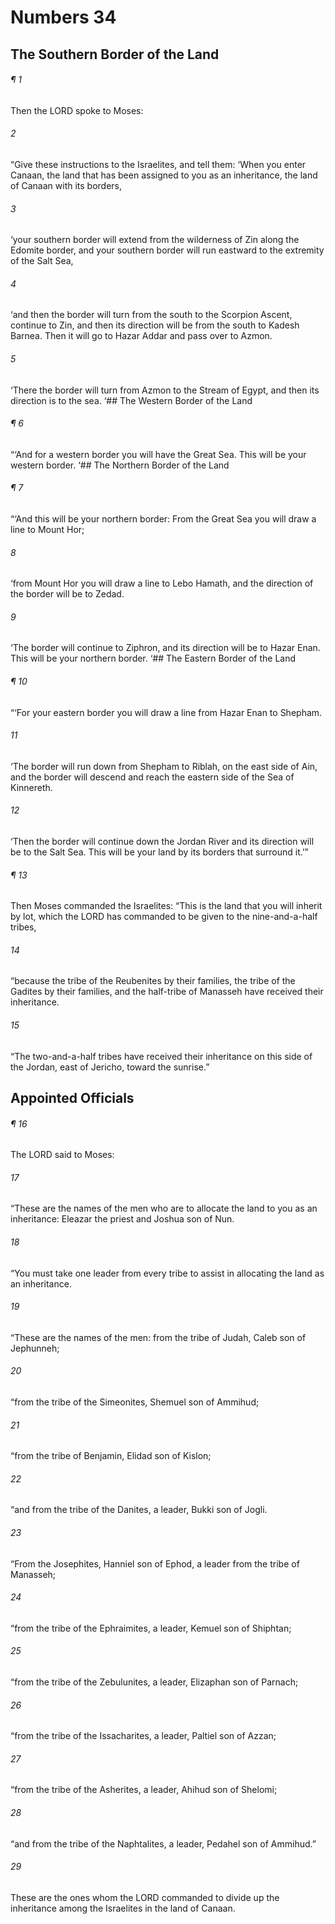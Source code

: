 # Numbers 34
## The Southern Border of the Land
###### ¶ 1
Then the LORD spoke to Moses:
###### 2
“Give these instructions to the Israelites, and tell them: ‘When you enter Canaan, the land that has been assigned to you as an inheritance, the land of Canaan with its borders,
###### 3
‘your southern border will extend from the wilderness of Zin along the Edomite border, and your southern border will run eastward to the extremity of the Salt Sea,
###### 4
‘and then the border will turn from the south to the Scorpion Ascent, continue to Zin, and then its direction will be from the south to Kadesh Barnea. Then it will go to Hazar Addar and pass over to Azmon.
###### 5
‘There the border will turn from Azmon to the Stream of Egypt, and then its direction is to the sea.
‘## The Western Border of the Land
###### ¶ 6
“‘And for a western border you will have the Great Sea. This will be your western border.
‘## The Northern Border of the Land
###### ¶ 7
“‘And this will be your northern border: From the Great Sea you will draw a line to Mount Hor;
###### 8
‘from Mount Hor you will draw a line to Lebo Hamath, and the direction of the border will be to Zedad.
###### 9
‘The border will continue to Ziphron, and its direction will be to Hazar Enan. This will be your northern border.
‘## The Eastern Border of the Land
###### ¶ 10
“‘For your eastern border you will draw a line from Hazar Enan to Shepham.
###### 11
‘The border will run down from Shepham to Riblah, on the east side of Ain, and the border will descend and reach the eastern side of the Sea of Kinnereth.
###### 12
‘Then the border will continue down the Jordan River and its direction will be to the Salt Sea. This will be your land by its borders that surround it.’”
###### ¶ 13
Then Moses commanded the Israelites: “This is the land that you will inherit by lot, which the LORD has commanded to be given to the nine-and-a-half tribes,
###### 14
“because the tribe of the Reubenites by their families, the tribe of the Gadites by their families, and the half-tribe of Manasseh have received their inheritance.
###### 15
“The two-and-a-half tribes have received their inheritance on this side of the Jordan, east of Jericho, toward the sunrise.”
## Appointed Officials
###### ¶ 16
The LORD said to Moses:
###### 17
“These are the names of the men who are to allocate the land to you as an inheritance: Eleazar the priest and Joshua son of Nun.
###### 18
“You must take one leader from every tribe to assist in allocating the land as an inheritance.
###### 19
“These are the names of the men: from the tribe of Judah, Caleb son of Jephunneh;
###### 20
“from the tribe of the Simeonites, Shemuel son of Ammihud;
###### 21
“from the tribe of Benjamin, Elidad son of Kislon;
###### 22
“and from the tribe of the Danites, a leader, Bukki son of Jogli.
###### 23
“From the Josephites, Hanniel son of Ephod, a leader from the tribe of Manasseh;
###### 24
“from the tribe of the Ephraimites, a leader, Kemuel son of Shiphtan;
###### 25
“from the tribe of the Zebulunites, a leader, Elizaphan son of Parnach;
###### 26
“from the tribe of the Issacharites, a leader, Paltiel son of Azzan;
###### 27
“from the tribe of the Asherites, a leader, Ahihud son of Shelomi;
###### 28
“and from the tribe of the Naphtalites, a leader, Pedahel son of Ammihud.”
###### 29
These are the ones whom the LORD commanded to divide up the inheritance among the Israelites in the land of Canaan.
